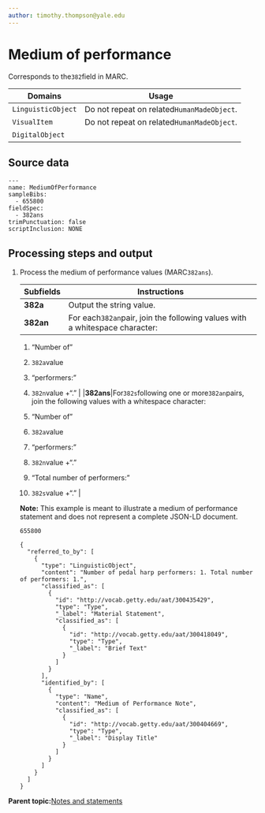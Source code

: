 ```yaml
---
author: timothy.thompson@yale.edu
---
```


# Medium of performance

Corresponds to the`382`field in MARC.

|Domains|Usage|
|-------|-----|
|`LinguisticObject`|Do not repeat on related`HumanMadeObject`.|
|`VisualItem`|Do not repeat on related`HumanMadeObject`.|
|`DigitalObject`| |

## Source data

```
---
name: MediumOfPerformance
sampleBibs:
  - 655800
fieldSpec:
  - 382ans
trimPunctuation: false
scriptInclusion: NONE
```

## Processing steps and output

1.  Process the medium of performance values \(MARC`382ans`\).

    |Subfields|Instructions|
    |---------|------------|
    |**382a**|Output the string value.|
    |**382an**|For each`382an`pair, join the following values with a whitespace character:

    1.  “Number of”
    2.  `382a`value
    3.  “performers:”
    4.  `382n`value +“.”
|
    |**382ans**|For`382s`following one or more`382an`pairs, join the following values with a whitespace character:

    1.  “Number of”
    2.  `382a`value
    3.  “performers:”
    4.  `382n`value +“.”
    5.  “Total number of performers:”
    6.  `382s`value +“.”
|

    **Note:** This example is meant to illustrate a medium of performance statement and does not represent a complete JSON-LD document.

    `655800`

    ```
    {
      "referred_to_by": [
        {
          "type": "LinguisticObject",
          "content": "Number of pedal harp performers: 1. Total number of performers: 1.",
          "classified_as": [
            {
              "id": "http://vocab.getty.edu/aat/300435429",
              "type": "Type",
              "_label": "Material Statement",
              "classified_as": [
                {
                  "id": "http://vocab.getty.edu/aat/300418049",
                  "type": "Type",
                  "_label": "Brief Text"
                }
              ]
            }
          ],
          "identified_by": [
            {
              "type": "Name",
              "content": "Medium of Performance Note",
              "classified_as": [
                {
                  "id": "http://vocab.getty.edu/aat/300404669",
                  "type": "Type",
                  "_label": "Display Title"
                }
              ]
            }
          ]
        }
      ]
    }
    ```


**Parent topic:**[Notes and statements](../../concepts/notes_and_statements.md)

